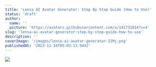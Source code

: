 ```yaml
---
title: 'Lensa AI Avatar Generator: Step By Step Guide (How to Use)'
status: 'draft'
author:
  name: ''
  picture: 'https://avatars.githubusercontent.com/u/141731814?v=4'
slug: 'lensa-ai-avatar-generator-step-by-step-guide-how-to-use'
description: ''
coverImage: '/images/lensa-ai-avatar-generator-I1Mj.png'
publishedAt: '2023-11-16T05:05:13.944Z'
---
```


![](/images/lensa-ai-avatar-generator-k2Mj.png)



